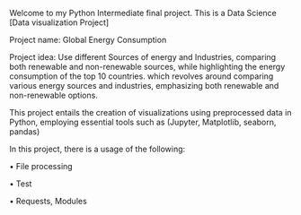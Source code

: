 
Welcome to my Python Intermediate final project. This is a Data Science [Data visualization Project] 

Project name: Global Energy Consumption 

Project idea: Use different Sources of energy and Industries, comparing both renewable and non-renewable sources, while highlighting the energy consumption of the top 10 countries. 
which revolves around comparing various energy sources and industries, emphasizing both renewable and non-renewable options.

This project entails the creation of visualizations using preprocessed data in Python, employing essential tools such as (Jupyter, Matplotlib, seaborn, pandas)

In this project, there is a usage of the following:

•	File processing

•	Test

•	Requests, Modules
